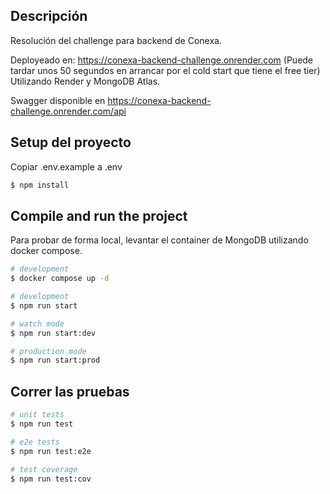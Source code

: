 ## Descripción

Resolución del challenge para backend de Conexa.

Deployeado en: https://conexa-backend-challenge.onrender.com (Puede tardar unos 50 segundos en arrancar por el cold start que tiene el free tier)
Utilizando Render y MongoDB Atlas.

Swagger disponible en https://conexa-backend-challenge.onrender.com/api
## Setup del proyecto

Copiar .env.example a .env

```bash
$ npm install
```

## Compile and run the project

Para probar de forma local, levantar el container de MongoDB utilizando docker compose.

```bash
# development
$ docker compose up -d
```

```bash
# development
$ npm run start

# watch mode
$ npm run start:dev

# production mode
$ npm run start:prod
```

## Correr las pruebas

```bash
# unit tests
$ npm run test

# e2e tests
$ npm run test:e2e

# test coverage
$ npm run test:cov
```
